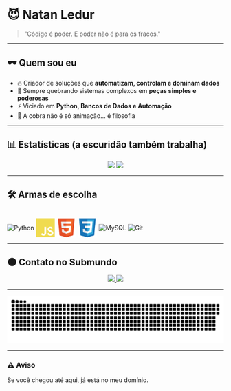 # 😈 Natan Ledur  

> "Código é poder. E poder não é para os fracos."  

---

## 🕶️ Quem sou eu
- 🔥 Criador de soluções que **automatizam, controlam e dominam dados**  
- 🧩 Sempre quebrando sistemas complexos em **peças simples e poderosas**  
- ⚡ Viciado em **Python, Bancos de Dados e Automação**  
- 🐍 A cobra não é só animação… é filosofia  

---

## 📊 Estatísticas (a escuridão também trabalha)  

<div align="center">
  <img height="170em" src="https://github-readme-stats.vercel.app/api?username=Natan-Ledur&show_icons=true&theme=chartreuse-dark&include_all_commits=true&count_private=true"/>
  <img height="170em" src="https://github-readme-stats.vercel.app/api/top-langs/?username=Natan-Ledur&layout=compact&langs_count=7&theme=chartreuse-dark"/>
</div>

---

## 🛠️ Armas de escolha  

<div style="display: inline_block"><br>
  <img align="center" alt="Python" height="45" width="45" src="https://cdn.jsdelivr.net/gh/devicons/devicon/icons/python/python-original.svg">
  <img align="center" alt="JS" height="45" width="45" src="https://raw.githubusercontent.com/devicons/devicon/master/icons/javascript/javascript-plain.svg">
  <img align="center" alt="HTML" height="45" width="45" src="https://raw.githubusercontent.com/devicons/devicon/master/icons/html5/html5-original.svg">
  <img align="center" alt="CSS" height="45" width="45" src="https://raw.githubusercontent.com/devicons/devicon/master/icons/css3/css3-original.svg">
  <img align="center" alt="MySQL" height="45" width="45" src="https://cdn.jsdelivr.net/gh/devicons/devicon/icons/mysql/mysql-original.svg">
  <img align="center" alt="Git" height="45" width="45" src="https://cdn.jsdelivr.net/gh/devicons/devicon/icons/git/git-original.svg">
</div>

---

## 🌑 Contato no Submundo  

<div align="center"> 
  <a href="https://www.linkedin.com/in/natan-ledur-99b024163/" target="_blank">
    <img src="https://img.shields.io/badge/-LinkedIn-%230077B5?style=for-the-badge&logo=linkedin&logoColor=white"/>
  </a>
  <a href="mailto:natanledur@gmail.com">
    <img src="https://img.shields.io/badge/-Gmail-D14836?style=for-the-badge&logo=gmail&logoColor=white"/>
  </a>
</div>

---

<div align="center">
  
  ![Snake animation](https://github.com/Natan-Ledur/Natan-Ledur/blob/main/dist/snake.svg)
  
</div>

---
### ⚠️ Aviso
Se você chegou até aqui, já está no meu domínio.  
